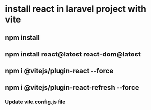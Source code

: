 # install react in laravel project with vite
## npm install
## npm install react@latest react-dom@latest
## npm i @vitejs/plugin-react --force
## npm i @vitejs/plugin-react-refresh --force
### Update vite.config.js file
<!-- import reactRefresh from '@vitejs/plugin-react-refresh';


import { defineConfig } from 'vite';
import laravel from 'laravel-vite-plugin';
import react from '@vitejs/plugin-react';

export default defineConfig({
    plugins: [
        laravel({
            input: [
                'resources/js/app.jsx',
            ],
            refresh: true,
        }),
        react(),
    ],
});
..
### Create Reactjs Component
import React from 'react'

function App() {
  return (
    <div>App</div>
  )
}

export default App

### rename and update app.js file in resources folder into app.jsx
import './bootstrap';
import { createRoot } from 'react-dom/client'
import App from './components/App';

if(document.getElementById('root')){
    createRoot(document.getElementById('root')).render(<App />)
}

### Next, you need add @vite directives welcome.blade.php.
<!DOCTYPE html>
<html>
<head>
	<meta charset="utf-8">
	<meta name="viewport" content="width=device-width, initial-scale=1">
	<title>How To Install React in Laravel 9 with Vite</title>

   @viteReactRefresh
    @vite('resources/js/app.jsx')

</head>
<body>
	<div id="app"></div>
</body>
</html>

### in the route 
Route::get('{any}', function(){
    return view('welcome');
})->where('any','.*');

# add tailwind
### npm install -D tailwindcss postcss autoprefixer
### npx tailwindcss init -p
### Next, you need to add a template path in tailwind.config.js.
content: [
    "./resources/**/*.blade.php",
    "./resources/**/*.js",
  ],
### Add Tailwind CSS to app.css
@tailwind base;
@tailwind components;
@tailwind utilities;

### Remove resources/css/app.css in vite.config.js
### Next,  you need to import your CSS via JavaScript. Typically, this would be done in your application's resources/js/app.jsx file:
import '../css/app.css'

# redux
## npm install @reduxjs/toolkit
## npm install react-redux

# react router dom
## npm i react-router-dom -->
